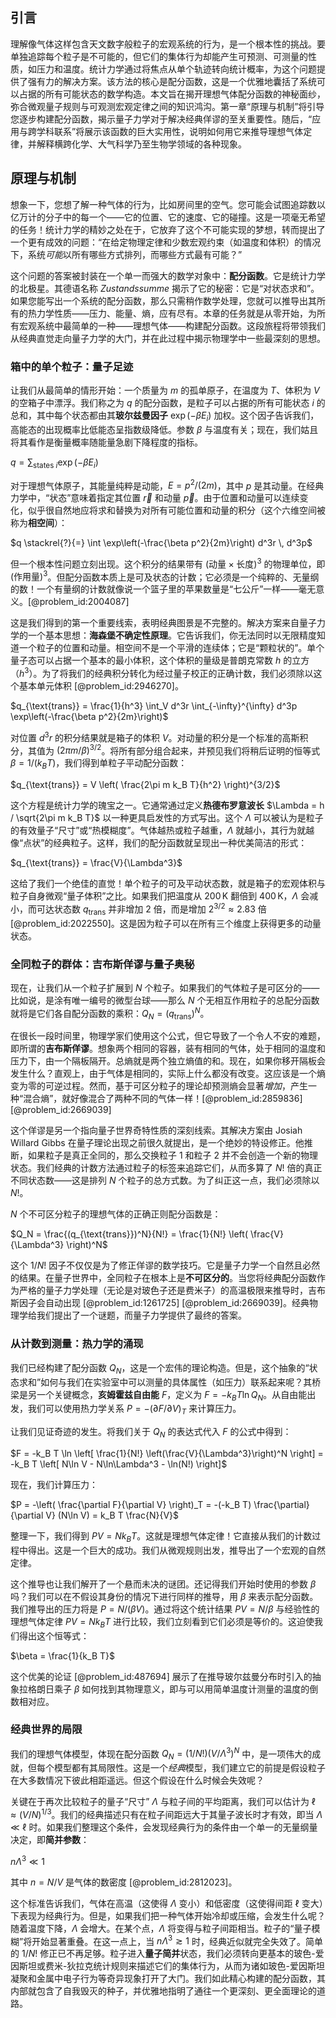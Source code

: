 ## 引言
理解像气体这样包含天文数字般粒子的宏观系统的行为，是一个根本性的挑战。要单独追踪每个粒子是不可能的，但它们的集体行为却能产生可预测、可测量的性质，如压力和温度。统计力学通过将焦点从单个轨迹转向统计概率，为这个问题提供了强有力的解决方案。该方法的核心是配分函数，这是一个优雅地囊括了系统可以占据的所有可能状态的数学构造。本文旨在揭开理想气体配分函数的神秘面纱，弥合微观量子规则与可观测宏观定律之间的知识鸿沟。第一章“原理与机制”将引导您逐步构建配分函数，揭示量子力学对于解决经典佯谬的至关重要性。随后，“应用与跨学科联系”将展示该函数的巨大实用性，说明如何用它来推导理想气体定律，并解释横跨化学、大气科学乃至生物学领域的各种现象。

## 原理与机制

想象一下，您想了解一种气体的行为，比如房间里的空气。您可能会试图追踪数以亿万计的分子中的每一个——它的位置、它的速度、它的碰撞。这是一项毫无希望的任务！统计力学的精妙之处在于，它放弃了这个不可能实现的梦想，转而提出了一个更有成效的问题：“在给定物理定律和少数宏观约束（如温度和体积）的情况下，系统*可能*以所有哪些方式排列，而哪些方式最有可能？”

这个问题的答案被封装在一个单一而强大的数学对象中：**配分函数**。它是统计力学的北极星。其德语名称 *Zustandssumme* 揭示了它的秘密：它是“对状态求和”。如果您能写出一个系统的配分函数，那么只需稍作数学处理，您就可以推导出其所有的热力学性质——压力、能量、熵，应有尽有。本章的任务就是从零开始，为所有宏观系统中最简单的一种——理想气体——构建配分函数。这段旅程将带领我们从经典直觉走向量子力学的大门，并在此过程中揭示物理学中一些最深刻的思想。

### 箱中的单个粒子：量子足迹

让我们从最简单的情形开始：一个质量为 $m$ 的孤单原子，在温度为 $T$、体积为 $V$ 的空箱子中漂浮。我们称之为 $q$ 的配分函数，是粒子可以占据的所有可能状态 $i$ 的总和，其中每个状态都由其**玻尔兹曼因子** $\exp(-\beta E_i)$ 加权。这个因子告诉我们，高能态的出现概率比低能态呈指数级降低。参数 $\beta$ 与温度有关；现在，我们姑且将其看作是衡量概率随能量急剧下降程度的指标。

$q = \sum_{\text{states } i} \exp(-\beta E_i)$

对于理想气体原子，其能量纯粹是动能，$E = p^2/(2m)$，其中 $p$ 是其动量。在经典力学中，“状态”意味着指定其位置 $\vec{r}$ 和动量 $\vec{p}$。由于位置和动量可以连续变化，似乎很自然地应将求和替换为对所有可能位置和动量的积分（这个六维空间被称为**相空间**）：

$q \stackrel{?}{=} \int \exp\left(-\frac{\beta p^2}{2m}\right) d^3r \, d^3p$

但一个根本性问题立刻出现。这个积分的结果带有 $(\text{动量} \times \text{长度})^3$ 的物理单位，即 $(\text{作用量})^3$。但配分函数本质上是可及状态的计数；它必须是一个纯粹的、无量纲的数！一个有量纲的计数就像说一个篮子里的苹果数量是“七公斤”一样——毫无意义。[@problem_id:2004087]

这是我们得到的第一个重要线索，表明经典图景是不完整的。解决方案来自量子力学的一个基本思想：**海森堡不确定性原理**。它告诉我们，你无法同时以无限精度知道一个粒子的位置和动量。相空间不是一个平滑的连续体；它是“颗粒状的”。单个量子态可以占据一个基本的最小体积，这个体积的量级是普朗克常数 $h$ 的立方（$h^3$）。为了将我们的经典积分转化为经过量子校正的正确计数，我们必须除以这个基本单元体积 [@problem_id:2946270]。

$q_{\text{trans}} = \frac{1}{h^3} \int_V d^3r \int_{-\infty}^{\infty} d^3p \exp\left(-\frac{\beta p^2}{2m}\right)$

对位置 $d^3r$ 的积分结果就是箱子的体积 $V$。对动量的积分是一个标准的高斯积分，其值为 $(2\pi m / \beta)^{3/2}$。将所有部分组合起来，并预见我们将稍后证明的恒等式 $\beta = 1/(k_B T)$，我们得到单粒子平动配分函数：

$q_{\text{trans}} = V \left( \frac{2\pi m k_B T}{h^2} \right)^{3/2}$

这个方程是统计力学的瑰宝之一。它通常通过定义**热德布罗意波长** $\Lambda = h / \sqrt{2\pi m k_B T}$ 以一种更具启发性的方式写出。这个 $\Lambda$ 可以被认为是粒子的有效量子“尺寸”或“热模糊度”。气体越热或粒子越重，$\Lambda$ 就越小，其行为就越像“点状”的经典粒子。这样，我们的配分函数就呈现出一种优美简洁的形式：

$q_{\text{trans}} = \frac{V}{\Lambda^3}$

这给了我们一个绝佳的直觉！单个粒子的可及平动状态数，就是箱子的宏观体积与粒子自身微观“量子体积”之比。如果我们把温度从 $200\,\text{K}$ 翻倍到 $400\,\text{K}$，$\Lambda$ 会减小，而可达状态数 $q_{\text{trans}}$ 并非增加 2 倍，而是增加 $2^{3/2} \approx 2.83$ 倍 [@problem_id:2022550]。这是因为粒子可以在所有三个维度上获得更多的动量状态。

### 全同粒子的群体：吉布斯佯谬与量子奥秘

现在，让我们从一个粒子扩展到 $N$ 个粒子。如果我们的气体粒子是可区分的——比如说，是涂有唯一编号的微型台球——那么 $N$ 个无相互作用粒子的总配分函数就将是它们各自配分函数的乘积：$Q_N = (q_{\text{trans}})^N$。

在很长一段时间里，物理学家们使用这个公式，但它导致了一个令人不安的难题，即所谓的**吉布斯佯谬**。想象两个相同的容器，装有相同的气体，处于相同的温度和压力下，由一个隔板隔开。总熵就是两个独立熵值的和。现在，如果你移开隔板会发生什么？直观上，由于气体是相同的，实际上什么都没有改变。这应该是一个熵变为零的可逆过程。然而，基于可区分粒子的理论却预测熵会显著*增加*，产生一种“混合熵”，就好像混合了两种不同的气体一样！[@problem_id:2859836] [@problem_id:2669039]

这个佯谬是另一个指向量子世界奇特性质的深刻线索。其解决方案由 Josiah Willard Gibbs 在量子理论出现之前很久就提出，是一个绝妙的特设修正。他推断，如果粒子是真正全同的，那么交换粒子 1 和粒子 2 并不会创造一个新的物理状态。我们经典的计数方法通过粒子的标签来追踪它们，从而多算了 $N!$ 倍的真正不同状态数——这是排列 $N$ 个粒子的总方式数。为了纠正这一点，我们必须除以 $N!$。

$N$ 个不可区分粒子的理想气体的正确正则配分函数是：

$Q_N = \frac{(q_{\text{trans}})^N}{N!} = \frac{1}{N!} \left( \frac{V}{\Lambda^3} \right)^N$

这个 $1/N!$ 因子不仅仅是为了修正佯谬的数学技巧。它是量子力学一个自然且必然的结果。在量子世界中，全同粒子在根本上是**不可区分的**。当您将经典配分函数作为严格的量子力学处理（无论是对玻色子还是费米子）的高温极限来推导时，吉布斯因子会自动出现 [@problem_id:1261725] [@problem_id:2669039]。经典物理学给我们提出了一个谜题，而量子力学提供了最终的答案。

### 从计数到测量：热力学的涌现

我们已经构建了配分函数 $Q_N$，这是一个宏伟的理论构造。但是，这个抽象的“状态求和”如何与我们在实验室中可以测量的具体属性（如压力）联系起来呢？其桥梁是另一个关键概念，**亥姆霍兹自由能** $F$，定义为 $F = -k_B T \ln Q_N$。从自由能出发，我们可以使用热力学关系 $P = -(\partial F / \partial V)_T$ 来计算压力。

让我们见证奇迹的发生。将我们关于 $Q_N$ 的表达式代入 $F$ 的公式中得到：

$F = -k_B T \ln \left[ \frac{1}{N!} \left(\frac{V}{\Lambda^3}\right)^N \right] = -k_B T \left[ N\ln V - N\ln\Lambda^3 - \ln(N!) \right]$

现在，我们计算压力：

$P = -\left( \frac{\partial F}{\partial V} \right)_T = -(-k_B T) \frac{\partial}{\partial V} (N\ln V) = k_B T \frac{N}{V}$

整理一下，我们得到 $PV = N k_B T$。这就是理想气体定律！它直接从我们的计数过程中得出。这是一个巨大的成功。我们从微观规则出发，推导出了一个宏观的自然定律。

这个推导也让我们解开了一个悬而未决的谜团。还记得我们开始时使用的参数 $\beta$ 吗？我们可以在不假设其身份的情况下进行同样的推导，用 $\beta$ 来表示配分函数。我们推导出的压力将是 $P = N/(\beta V)$。通过将这个统计结果 $PV = N/\beta$ 与经验性的理想气体定律 $PV = N k_B T$ 进行比较，我们立刻看到它们必须是等价的。这迫使我们得出这个恒等式：

$\beta = \frac{1}{k_B T}$

这个优美的论证 [@problem_id:487694] 展示了在推导玻尔兹曼分布时引入的抽象拉格朗日乘子 $\beta$ 如何找到其物理意义，即与可以用简单温度计测量的温度的倒数相对应。

### 经典世界的局限

我们的理想气体模型，体现在配分函数 $Q_N = (1/N!)(V/\Lambda^3)^N$ 中，是一项伟大的成就，但每个模型都有其局限性。这是一个*经典*模型，我们建立它的前提是假设粒子在大多数情况下彼此相距遥远。但这个假设在什么时候会失效呢？

关键在于再次比较粒子的量子“尺寸” $\Lambda$ 与粒子间的平均距离，我们可以估计为 $\ell \approx (V/N)^{1/3}$。我们的经典描述只有在粒子间距远大于其量子波长时才有效，即当 $\Lambda \ll \ell$ 时。如果我们整理这个条件，会发现经典行为的条件由一个单一的无量纲量决定，即**简并参数**：

$n \Lambda^3 \ll 1$

其中 $n = N/V$ 是气体的数密度 [@problem_id:2812023]。

这个标准告诉我们，气体在高温（这使得 $\Lambda$ 变小）和低密度（这使得间距 $\ell$ 变大）下表现为经典行为。但是，如果我们把一种气体开始冷却或压缩，会发生什么呢？随着温度下降，$\Lambda$ 会增大。在某个点，$\Lambda$ 将变得与粒子间距相当。粒子的“量子模糊”将开始显著重叠。在这一点上，当 $n \Lambda^3 \gtrsim 1$ 时，经典近似就完全失效了。简单的 $1/N!$ 修正已不再足够。粒子进入**量子简并**状态，我们必须转向更基本的玻色-爱因斯坦或费米-狄拉克统计规则来描述它们的集体行为，从而为诸如玻色-爱因斯坦凝聚和金属中电子行为等奇异现象打开了大门。我们如此精心构建的配分函数，其内部就包含了自我毁灭的种子，并优雅地指明了通往一个更深刻、更全面理论的道路。

